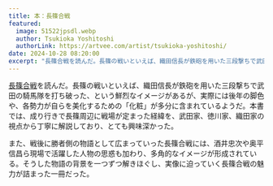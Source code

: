 ```yaml
---
title: 本：長篠合戦
featured:
  image: 51522jpsdl.webp
  author: Tsukioka Yoshitoshi
  authorLink: https://artvee.com/artist/tsukioka-yoshitoshi/
date: 2024-10-28 08:20:00
excerpt: "長篠合戦を読んだ。長篠の戦いといえば、織田信長が鉄砲を用いた三段撃ちで武田の騎馬隊を打ち破った、という鮮烈なイメージがあるが、実際には後年の脚色や長篠の戦いといえば、織田信長が鉄砲を用いた三段撃ちで武田の騎馬隊を打ち破った、という鮮烈なイメージがあるが、実際には後年の脚色や、各勢力が自らを美化するための「化粧」が多分に含まれているようだ。"
---
```


[長篠合戦](https://www.chuko.co.jp/shinsho/2023/12/102785.html)を読んだ。長篠の戦いといえば、織田信長が鉄砲を用いた三段撃ちで武田の騎馬隊を打ち破った、という鮮烈なイメージがあるが、実際には後年の脚色や、各勢力が自らを美化するための「化粧」が多分に含まれているようだ。本書では、成り行きで長篠周辺に戦場が定まった経緯を、武田家、徳川家、織田家の視点から丁寧に解説しており、とても興味深かった。

また、戦後に勝者側の物語として広まっていった長篠合戦には、酒井忠次や奥平信昌ら現場で活躍した人物の思惑も加わり、多角的なイメージが形成されている。そうした物語の背景を一つずつ解きほぐし、実像に迫っていく長篠合戦の魅力が詰まった一冊だった。
